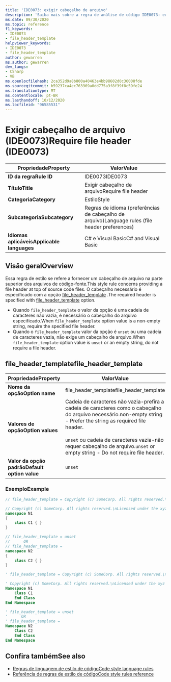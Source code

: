 ```yaml
---
title: 'IDE0073: exigir cabeçalho de arquivo'
description: 'Saiba mais sobre a regra de análise de código IDE0073: exigir cabeçalho de arquivo'
ms.date: 09/30/2020
ms.topic: reference
f1_keywords:
- IDE0073
- file_header_template
helpviewer_keywords:
- IDE0073
- file_header_template
author: gewarren
ms.author: gewarren
dev_langs:
- CSharp
- VB
ms.openlocfilehash: 2ca352d9a8b800a40463e4bb98602d0c36008fde
ms.sourcegitcommit: b59237ca4ec763969a0dd775a3f8f39f8c59fe24
ms.translationtype: MT
ms.contentlocale: pt-BR
ms.lasthandoff: 10/12/2020
ms.locfileid: "96585531"
---
```

# <a name="require-file-header-ide0073"></a><span data-ttu-id="e9b59-103">Exigir cabeçalho de arquivo (IDE0073)</span><span class="sxs-lookup"><span data-stu-id="e9b59-103">Require file header (IDE0073)</span></span>

|<span data-ttu-id="e9b59-104">Propriedade</span><span class="sxs-lookup"><span data-stu-id="e9b59-104">Property</span></span>|<span data-ttu-id="e9b59-105">Valor</span><span class="sxs-lookup"><span data-stu-id="e9b59-105">Value</span></span>|
|-|-|
| <span data-ttu-id="e9b59-106">**ID da regra**</span><span class="sxs-lookup"><span data-stu-id="e9b59-106">**Rule ID**</span></span> | <span data-ttu-id="e9b59-107">IDE0073</span><span class="sxs-lookup"><span data-stu-id="e9b59-107">IDE0073</span></span> |
| <span data-ttu-id="e9b59-108">**Título**</span><span class="sxs-lookup"><span data-stu-id="e9b59-108">**Title**</span></span> | <span data-ttu-id="e9b59-109">Exigir cabeçalho de arquivo</span><span class="sxs-lookup"><span data-stu-id="e9b59-109">Require file header</span></span> |
| <span data-ttu-id="e9b59-110">**Categoria**</span><span class="sxs-lookup"><span data-stu-id="e9b59-110">**Category**</span></span> | <span data-ttu-id="e9b59-111">Estilo</span><span class="sxs-lookup"><span data-stu-id="e9b59-111">Style</span></span> |
| <span data-ttu-id="e9b59-112">**Subcategoria**</span><span class="sxs-lookup"><span data-stu-id="e9b59-112">**Subcategory**</span></span> | <span data-ttu-id="e9b59-113">Regras de idioma (preferências de cabeçalho de arquivo)</span><span class="sxs-lookup"><span data-stu-id="e9b59-113">Language rules (file header preferences)</span></span> |
| <span data-ttu-id="e9b59-114">**Idiomas aplicáveis**</span><span class="sxs-lookup"><span data-stu-id="e9b59-114">**Applicable languages**</span></span> | <span data-ttu-id="e9b59-115">C# e Visual Basic</span><span class="sxs-lookup"><span data-stu-id="e9b59-115">C# and Visual Basic</span></span> |

## <a name="overview"></a><span data-ttu-id="e9b59-116">Visão geral</span><span class="sxs-lookup"><span data-stu-id="e9b59-116">Overview</span></span>

<span data-ttu-id="e9b59-117">Essa regra de estilo se refere a fornecer um cabeçalho de arquivo na parte superior dos arquivos de código-fonte.</span><span class="sxs-lookup"><span data-stu-id="e9b59-117">This style rule concerns providing a file header at top of source code files.</span></span> <span data-ttu-id="e9b59-118">O cabeçalho necessário é especificado com a opção [file_header_template](#file_header_template) .</span><span class="sxs-lookup"><span data-stu-id="e9b59-118">The required header is specified with [file_header_template](#file_header_template) option.</span></span>

- <span data-ttu-id="e9b59-119">Quando `file_header_template` o valor da opção é uma cadeia de caracteres não vazia, é necessário o cabeçalho do arquivo especificado.</span><span class="sxs-lookup"><span data-stu-id="e9b59-119">When `file_header_template` option value is a non-empty string, require the specified file header.</span></span>
- <span data-ttu-id="e9b59-120">Quando o `file_header_template` valor da opção é `unset` ou uma cadeia de caracteres vazia, não exige um cabeçalho de arquivo.</span><span class="sxs-lookup"><span data-stu-id="e9b59-120">When `file_header_template` option value is `unset` or an empty string, do not require a file header.</span></span>

## <a name="file_header_template"></a><span data-ttu-id="e9b59-121">file_header_template</span><span class="sxs-lookup"><span data-stu-id="e9b59-121">file_header_template</span></span>

|<span data-ttu-id="e9b59-122">Propriedade</span><span class="sxs-lookup"><span data-stu-id="e9b59-122">Property</span></span>|<span data-ttu-id="e9b59-123">Valor</span><span class="sxs-lookup"><span data-stu-id="e9b59-123">Value</span></span>|
|-|-|
| <span data-ttu-id="e9b59-124">**Nome da opção**</span><span class="sxs-lookup"><span data-stu-id="e9b59-124">**Option name**</span></span> | <span data-ttu-id="e9b59-125">file_header_template</span><span class="sxs-lookup"><span data-stu-id="e9b59-125">file_header_template</span></span>
| <span data-ttu-id="e9b59-126">**Valores de opção**</span><span class="sxs-lookup"><span data-stu-id="e9b59-126">**Option values**</span></span> | <span data-ttu-id="e9b59-127">Cadeia de caracteres não vazia-prefira a cadeia de caracteres como o cabeçalho do arquivo necessário.</span><span class="sxs-lookup"><span data-stu-id="e9b59-127">non-empty string - Prefer the string as required file header.</span></span><br /><br /> <span data-ttu-id="e9b59-128">`unset` ou cadeia de caracteres vazia-não requer cabeçalho de arquivo.</span><span class="sxs-lookup"><span data-stu-id="e9b59-128">`unset` or empty string - Do not require file header.</span></span> |
| <span data-ttu-id="e9b59-129">**Valor da opção padrão**</span><span class="sxs-lookup"><span data-stu-id="e9b59-129">**Default option value**</span></span> | `unset` |

### <a name="example"></a><span data-ttu-id="e9b59-130">Exemplo</span><span class="sxs-lookup"><span data-stu-id="e9b59-130">Example</span></span>

```csharp
// file_header_template = Copyright (c) SomeCorp. All rights reserved.\nLicensed under the xyz license.

// Copyright (c) SomeCorp. All rights reserved.\nLicensed under the xyz license.
namespace N1
{
    class C1 { }
}

// file_header_template = unset
//      OR
// file_header_template =
namespace N2
{
    class C2 { }
}
```

```vb
' file_header_template = Copyright (c) SomeCorp. All rights reserved.\nLicensed under the xyz license.

' Copyright (c) SomeCorp. All rights reserved.\nLicensed under the xyz license.
Namespace N1
    Class C1
    End Class
End Namespace

' file_header_template = unset
'      OR
' file_header_template =
Namespace N2
    Class C2
    End Class
End Namespace
```

## <a name="see-also"></a><span data-ttu-id="e9b59-131">Confira também</span><span class="sxs-lookup"><span data-stu-id="e9b59-131">See also</span></span>

- [<span data-ttu-id="e9b59-132">Regras de linguagem de estilo de código</span><span class="sxs-lookup"><span data-stu-id="e9b59-132">Code style language rules</span></span>](language-rules.md)
- [<span data-ttu-id="e9b59-133">Referência de regras de estilo de código</span><span class="sxs-lookup"><span data-stu-id="e9b59-133">Code style rules reference</span></span>](index.md)
